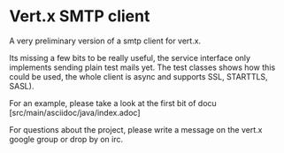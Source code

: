 # Vert.x SMTP client

A very preliminary version of a smtp client for vert.x.

Its missing a few bits to be really useful, the service interface only implements sending plain test mails yet.
The test classes shows how this could be used, the whole client is async and supports SSL, STARTTLS, SASL).

For an example, please take a look at the first bit of docu [src/main/asciidoc/java/index.adoc]

For questions about the project, please write a message on the vert.x google group or drop by on irc.

